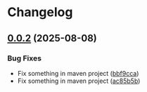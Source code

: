 # Changelog

## [0.0.2](https://github.com/WIStudent/release-please-demo/compare/v0.0.1...v0.0.2) (2025-08-08)


### Bug Fixes

* Fix something in maven project ([bbf9cca](https://github.com/WIStudent/release-please-demo/commit/bbf9ccabf88f0890a1b8f47ce7761a57dbd1d443))
* Fix something in maven project ([ac85b5b](https://github.com/WIStudent/release-please-demo/commit/ac85b5b840c371caae21dbf372a4af5d3d72a0e2))
